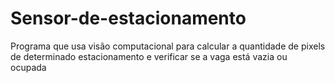# Sensor-de-estacionamento
Programa que usa visão computacional para calcular a quantidade de pixels de determinado estacionamento e verificar se a vaga está vazia ou ocupada
